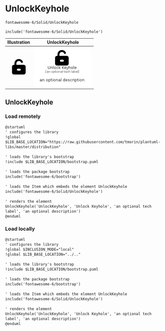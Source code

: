 # UnlockKeyhole


```text
fontawesome-6/Solid/UnlockKeyhole
```

```text
include('fontawesome-6/Solid/UnlockKeyhole')
```



| Illustration | UnlockKeyhole |
| :---: | :---: |
| ![illustration for Illustration](../../fontawesome-6/Solid/UnlockKeyhole.png) | ![illustration for UnlockKeyhole](../../fontawesome-6/Solid/UnlockKeyhole.Local.png) |




## UnlockKeyhole

### Load remotely
```plantuml
@startuml
' configures the library
!global $LIB_BASE_LOCATION="https://raw.githubusercontent.com/tmorin/plantuml-libs/master/distribution"

' loads the library's bootstrap
!include $LIB_BASE_LOCATION/bootstrap.puml

' loads the package bootstrap
include('fontawesome-6/bootstrap')

' loads the Item which embeds the element UnlockKeyhole
include('fontawesome-6/Solid/UnlockKeyhole')

' renders the element
UnlockKeyhole('UnlockKeyhole', 'Unlock Keyhole', 'an optional tech label', 'an optional description')
@enduml
```

### Load locally
```plantuml
@startuml
' configures the library
!global $INCLUSION_MODE="local"
!global $LIB_BASE_LOCATION="../.."

' loads the library's bootstrap
!include $LIB_BASE_LOCATION/bootstrap.puml

' loads the package bootstrap
include('fontawesome-6/bootstrap')

' loads the Item which embeds the element UnlockKeyhole
include('fontawesome-6/Solid/UnlockKeyhole')

' renders the element
UnlockKeyhole('UnlockKeyhole', 'Unlock Keyhole', 'an optional tech label', 'an optional description')
@enduml
```

